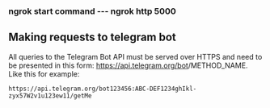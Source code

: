 ### ngrok start command --- ngrok http 5000

## Making requests to telegram bot

All queries to the Telegram Bot API must be served over HTTPS and need to be presented in this form:
https://api.telegram.org/bot<token>/METHOD_NAME.
Like this for example:

```
https://api.telegram.org/bot123456:ABC-DEF1234ghIkl-zyx57W2v1u123ew11/getMe
```
